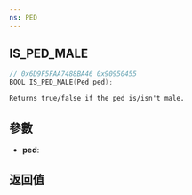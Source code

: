 ```yaml
---
ns: PED
---
```

## IS_PED_MALE

```c
// 0x6D9F5FAA7488BA46 0x90950455
BOOL IS_PED_MALE(Ped ped);
```

```
Returns true/false if the ped is/isn't male.  
```

## 參數
* **ped**: 

## 返回值
